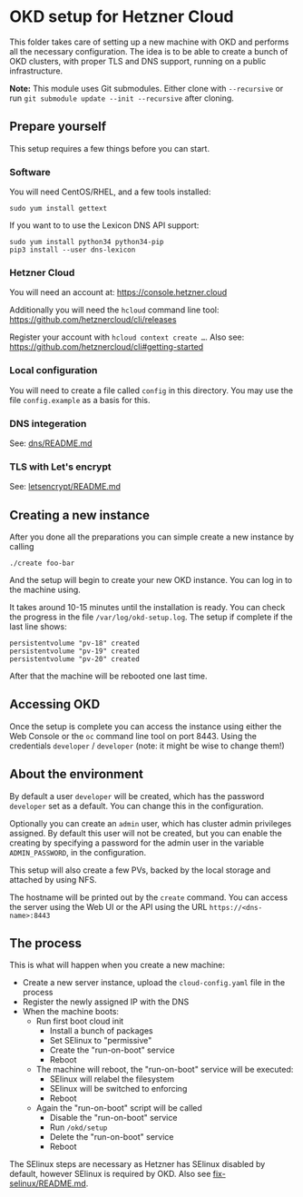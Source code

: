 # OKD setup for Hetzner Cloud

This folder takes care of setting up a new machine with OKD and performs all
the necessary configuration. The idea is to be able to create a bunch of
OKD clusters, with proper TLS and DNS support, running on a public infrastructure.

**Note:** This module uses Git submodules. Either clone with `--recursive` or run `git submodule update --init --recursive` after cloning.

## Prepare yourself

This setup requires a few things before you can start.

### Software

You will need CentOS/RHEL, and a few tools installed:

    sudo yum install gettext

If you want to to use the Lexicon DNS API support:

    sudo yum install python34 python34-pip
    pip3 install --user dns-lexicon

### Hetzner Cloud

You will need an account at: https://console.hetzner.cloud

Additionally you will need the `hcloud` command line tool: https://github.com/hetznercloud/cli/releases

Register your account with `hcloud context create …`. Also see: https://github.com/hetznercloud/cli#getting-started

### Local configuration

You will need to create a file called `config` in this directory. You may use
the file `config.example` as a basis for this.

### DNS integeration

See: [dns/README.md](dns/README.md)

### TLS with Let's encrypt

See: [letsencrypt/README.md](letsencrypt/README.md) 

## Creating a new instance

After you done all the preparations you can simple create a new instance by calling

    ./create foo-bar

And the setup will begin to create your new OKD instance. You can log in to the
machine using.

It takes around 10-15 minutes until the installation is ready. You can check
the progress in the file `/var/log/okd-setup.log`. The setup if complete if
the last line shows:

    persistentvolume "pv-18" created
    persistentvolume "pv-19" created
    persistentvolume "pv-20" created

After that the machine will be rebooted one last time.

## Accessing OKD

Once the setup is complete you can access the instance using either the
Web Console or the `oc` command line tool on port 8443. Using the credentials
`developer` / `developer` (note: it might be wise to change them!)

## About the environment

By default a user `developer` will be created, which has the password `developer` set
as a default. You can change this in the configuration.

Optionally you can create an `admin` user, which has cluster admin privileges assigned.
By default this user will not be created, but you can enable the creating by specifying a
password for the admin user in the variable `ADMIN_PASSWORD`, in the configuration.

This setup will also create a few PVs, backed by the local storage and attached by using NFS.

The hostname will be printed out by the `create` command. You can access the
server using the Web UI or the API using the URL `https://<dns-name>:8443`


## The process

This is what will happen when you create a new machine:

* Create a new server instance, upload the `cloud-config.yaml` file in the process
* Register the newly assigned IP with the DNS
* When the machine boots:
  * Run first boot cloud init
    * Install a bunch of packages
    * Set SElinux to "permissive"
    * Create the "run-on-boot" service
    * Reboot
  * The machine will reboot, the "run-on-boot" service will be executed:
    * SElinux will relabel the filesystem
    * SElinux will be switched to enforcing
    * Reboot
  * Again the "run-on-boot" script will be called
    * Disable the "run-on-boot" service
    * Run `/okd/setup`
    * Delete the "run-on-boot" service
    * Reboot

The SElinux steps are necessary as Hetzner has SElinux disabled by default,
however SElinux is required by OKD. Also see [fix-selinux/README.md](fix-selinux/README.md).
